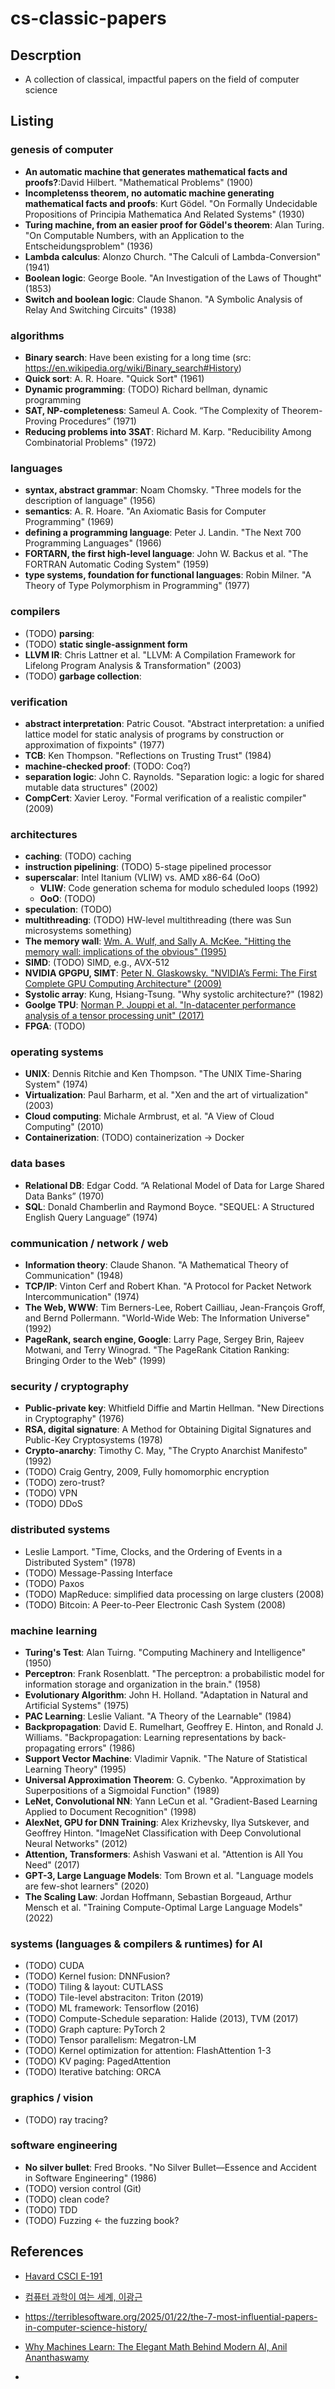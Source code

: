 # cs-classic-papers

## Descrption
- A collection of classical, impactful papers on the field of computer science

## Listing

### genesis of computer
- **An automatic machine that generates mathematical facts and proofs?**:David Hilbert. "Mathematical Problems" (1900)
- **Incompletenss theorem, no automatic machine generating mathematical facts and proofs**: Kurt Gödel. "On Formally Undecidable Propositions of Principia Mathematica And Related Systems" (1930)
- **Turing machine, from an easier proof for Gödel's theorem**: Alan Turing. "On Computable Numbers, with an Application to the Entscheidungsproblem" (1936)
- **Lambda calculus**: Alonzo Church. "The Calculi of Lambda-Conversion" (1941)
- **Boolean logic**: George Boole. "An Investigation of the Laws of Thought" (1853)
- **Switch and boolean logic**: Claude Shanon. "A Symbolic Analysis of Relay And Switching Circuits" (1938)

### algorithms
- **Binary search**: Have been existing for a long time (src: https://en.wikipedia.org/wiki/Binary_search#History)
- **Quick sort**: A. R. Hoare. "Quick Sort" (1961)
- **Dynamic programming**: (TODO) Richard bellman, dynamic programming
- **SAT, NP-completeness**: Sameul A. Cook. “The Complexity of Theorem-Proving Procedures” (1971)
- **Reducing problems into 3SAT**: Richard M. Karp. "Reducibility Among Combinatorial Problems" (1972)

### languages
- **syntax, abstract grammar**: Noam Chomsky. "Three models for the description of language" (1956)
- **semantics**: A. R. Hoare. "An Axiomatic Basis for Computer Programming" (1969)
- **defining a programming language**: Peter J. Landin. "The Next 700 Programming Languages" (1966)
- **FORTARN, the first high-level language**: John W. Backus et al. "The FORTRAN Automatic Coding System" (1959)
- **type systems, foundation for functional languages**: Robin Milner. "A Theory of Type Polymorphism in Programming" (1977)

### compilers
- (TODO) **parsing**:
- (TODO) **static single-assignment form**
- **LLVM IR**: Chris Lattner et al. "LLVM: A Compilation Framework for Lifelong Program Analysis & Transformation" (2003)
- (TODO) **garbage collection**:

### verification
- **abstract interpretation**: Patric Cousot. "Abstract interpretation: a unified lattice model for static analysis of programs by construction or approximation of fixpoints" (1977)
- **TCB**: Ken Thompson. "Reflections on Trusting Trust" (1984)
- **machine-checked proof**: (TODO: Coq?)
- **separation logic**: John C. Raynolds. "Separation logic: a logic for shared mutable data structures" (2002)
- **CompCert**: Xavier Leroy. "Formal verification of a realistic compiler" (2009)

### architectures
- **caching**: (TODO) caching
- **instruction pipelining**: (TODO) 5-stage pipelined processor
- **superscalar**: Intel Itanium (VLIW) vs. AMD x86-64 (OoO)
  - **VLIW**: Code generation schema for modulo scheduled loops (1992)
  - **OoO**: (TODO)
- **speculation**: (TODO)
- **multithreading**: (TODO) HW-level multithreading (there was Sun microsystems something)
- **The memory wall**: [Wm. A. Wulf, and Sally A. McKee. "Hitting the memory wall: implications of the obvious" (1995)](https://dl.acm.org/doi/10.1145/216585.216588)
- **SIMD**: (TODO) SIMD, e.g., AVX-512
- **NVIDIA GPGPU, SIMT**: [Peter N. Glaskowsky. "NVIDIA’s Fermi: The First Complete GPU Computing Architecture" (2009)](https://www.nvidia.com/content/pdf/fermi_white_papers/p.glaskowsky_nvidia's_fermi-the_first_complete_gpu_architecture.pdf)
- **Systolic array**:  Kung, Hsiang-Tsung. "Why systolic architecture?" (1982)
- **Goolge TPU**: [Norman P. Jouppi et al. "In-datacenter performance analysis of a tensor processing unit" (2017)](https://dl.acm.org/doi/abs/10.1145/3079856.3080246)
- **FPGA**: (TODO)

### operating systems
- **UNIX**: Dennis Ritchie and Ken Thompson. "The UNIX Time-Sharing System" (1974)
- **Virtualization**: Paul Barharm, et al. "Xen and the art of virtualization" (2003)
- **Cloud computing**: Michale Armbrust, et al. "A View of Cloud Computing" (2010)
- **Containerization**: (TODO) containerization -> Docker

### data bases
- **Relational DB**: Edgar Codd. “A Relational Model of Data for Large Shared Data Banks” (1970)
- **SQL**: Donald Chamberlin and Raymond Boyce. "SEQUEL: A Structured English Query Language” (1974)

### communication / network / web
- **Information theory**: Claude Shanon. "A Mathematical Theory of Communication" (1948)
- **TCP/IP**: Vinton Cerf and Robert Khan. "A Protocol for Packet Network Intercommunication" (1974)
- **The Web, WWW**: Tim Berners-Lee, Robert Cailliau, Jean-François Groff, and Bernd Pollermann. "World-Wide Web: The Information Universe" (1992)
- **PageRank, search engine, Google**: Larry Page, Sergey Brin, Rajeev Motwani, and Terry Winograd. "The PageRank Citation Ranking: Bringing Order to the Web" (1999)

### security / cryptography
- **Public-private key**: Whitfield Diffie and Martin Hellman. "New Directions in Cryptography" (1976)
- **RSA, digital signature**: A Method for Obtaining Digital Signatures and Public-Key Cryptosystems (1978)
- **Crypto-anarchy**: Timothy C. May, "The Crypto Anarchist Manifesto" (1992)
- (TODO) Craig Gentry, 2009, Fully homomorphic encryption
- (TODO) zero-trust?
- (TODO) VPN
- (TODO) DDoS

### distributed systems
- Leslie Lamport. "Time, Clocks, and the Ordering of Events in a Distributed System" (1978)
- (TODO) Message-Passing Interface
- (TODO) Paxos
- (TODO) MapReduce: simplified data processing on large clusters (2008)
- (TODO) Bitcoin: A Peer-to-Peer Electronic Cash System (2008)

### machine learning
- **Turing's Test**: Alan Tuirng. "Computing Machinery and Intelligence" (1950)
- **Perceptron**: Frank Rosenblatt. "The perceptron: a probabilistic model for information storage and organization in the brain." (1958)
- **Evolutionary Algorithm**: John H. Holland. "Adaptation in Natural and Artificial Systems" (1975)
- **PAC Learning**: Leslie Valiant. "A Theory of the Learnable" (1984)
- **Backpropagation**: David E. Rumelhart, Geoffrey E. Hinton, and Ronald J. Williams. "Backpropagation: Learning representations by back-propagating errors" (1986)
- **Support Vector Machine**: Vladimir Vapnik. "The Nature of Statistical Learning Theory" (1995)
- **Universal Approximation Theorem**: G. Cybenko. "Approximation by Superpositions of a Sigmoidal Function" (1989)
- **LeNet, Convolutional NN**: Yann LeCun et al. "Gradient-Based Learning Applied to Document Recognition" (1998)
- **AlexNet, GPU for DNN Training**: Alex Krizhevsky, Ilya Sutskever, and Geoffrey Hinton. "ImageNet Classification with Deep Convolutional Neural Networks" (2012)
- **Attention, Transformers**: Ashish Vaswani et al. "Attention is All You Need" (2017)
- **GPT-3, Large Language Models**: Tom Brown et al. "Language models are few-shot learners" (2020)
- **The Scaling Law**: Jordan Hoffmann, Sebastian Borgeaud, Arthur Mensch et al. "Training Compute-Optimal Large Language Models" (2022)

### systems (languages & compilers & runtimes) for AI
- (TODO) CUDA
- (TODO) Kernel fusion: DNNFusion?
- (TODO) Tiling & layout: CUTLASS
- (TODO) Tile-level abstraciton: Triton (2019)
- (TODO) ML framework: Tensorflow (2016)
- (TODO) Compute-Schedule separation: Halide (2013), TVM (2017)
- (TODO) Graph capture: PyTorch 2
- (TODO) Tensor parallelism: Megatron-LM
- (TODO) Kernel optimization for attention: FlashAttention 1-3
- (TODO) KV paging: PagedAttention
- (TODO) Iterative batching: ORCA

### graphics / vision
- (TODO) ray tracing?

### software engineering
- **No silver bullet**: Fred Brooks. "No Silver Bullet—Essence and Accident in Software Engineering" (1986)
- (TODO) version control (Git)
- (TODO) clean code?
- (TODO) TDD
- (TODO) Fuzzing <- the fuzzing book?

## References
- [Havard CSCI E-191](https://canvas.harvard.edu/courses/34992/assignments/syllabus)
- [컴퓨터 과학이 여는 세계, 이광근](https://www.yes24.com/Product/Goods/17976737)
- https://terriblesoftware.org/2025/01/22/the-7-most-influential-papers-in-computer-science-history/
- [Why Machines Learn: The Elegant Math Behind Modern AI, Anil Ananthaswamy](https://www.amazon.com/Why-Machines-Learn-Elegant-Behind/dp/0593185749)

-
